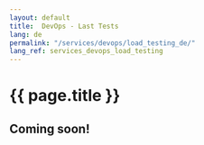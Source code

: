 ```yaml
---
layout: default
title:  DevOps - Last Tests
lang: de
permalink: "/services/devops/load_testing_de/"
lang_ref: services_devops_load_testing
---
```

# {{ page.title }}
## Coming soon!
